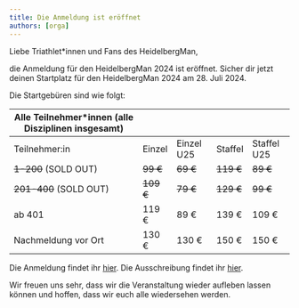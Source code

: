 ```yaml
---
title: Die Anmeldung ist eröffnet
authors: [orga]
---
```


Liebe Triathlet\*innen und Fans des HeidelbergMan,

die Anmeldung für den HeidelbergMan 2024 ist eröffnet. Sicher dir jetzt deinen Startplatz für den HeidelbergMan 2024 am 28. Juli 2024.

Die Startgebüren sind wie folgt:

| Alle Teilnehmer\*innen (alle Disziplinen insgesamt) |          |            |           |             |
| --------------------------------------------------- | -------- | ---------- | --------- | ----------- |
| Teilnehmer:in                                       | Einzel   | Einzel U25 | Staffel   | Staffel U25 |
| ~~1-200~~ (SOLD OUT)                                | ~~99 €~~ | ~~69 €~~   | ~~119 €~~ | ~~89 €~~    |
| ~~201-400~~ (SOLD OUT)                              |  ~~109 €~~    | ~~79 €~~       | ~~129 €~~     | ~~99 €~~        |
| ab 401                                              | 119 €    | 89 €       | 139 €     | 109 €       |
| Nachmeldung vor Ort                                 | 130 €    | 130 €      | 150 €     | 150 €       |

Die Anmeldung findet ihr [hier](https://heidelbergman2024.racepedia.de/).
Die Ausschreibung findet ihr [hier](https://www.heidelbergman.de/Wettkampf/Ausschreibung/).

Wir freuen uns sehr, dass wir die Veranstaltung wieder aufleben lassen können und hoffen, dass wir euch alle wiedersehen werden.
